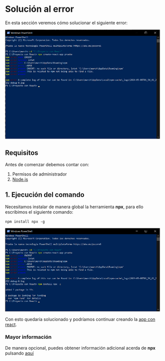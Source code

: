 # Solución al error

En esta sección veremos cómo solucionar el siguiente error:

![](/imagenes/errorNPXnoEncontrado1.png)

## Requisitos

Antes de comenzar debemos contar con:

1. Permisos de administrador
2. [Node.js](/Guias/Guia%20de%20instalacion%20nodeJS.md)

## 1. Ejecución del comando

Necesitamos instalar de manera global la herramienta **npx**, para ello escribimos el siguiente comando:

    npm install npx -g

![](/imagenes/errorNPXnoEncontrado2.png)

Con esto quedaría solucionado y podríamos continuar creando la [app con react](/Guias/Guia%20de%20creacion%20de%20una%20app%20con%20React.md).

### Mayor información

De manera opcional, puedes obtener información adicional acerda de **npx** pulsando [aquí](https://www.npmjs.com/package/npx)